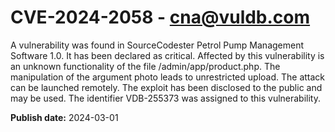# CVE-2024-2058 - cna@vuldb.com

A vulnerability was found in SourceCodester Petrol Pump Management Software 1.0. It has been declared as critical. Affected by this vulnerability is an unknown functionality of the file /admin/app/product.php. The manipulation of the argument photo leads to unrestricted upload. The attack can be launched remotely. The exploit has been disclosed to the public and may be used. The identifier VDB-255373 was assigned to this vulnerability.

**Publish date:** 2024-03-01
